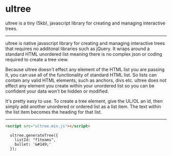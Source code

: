 # ultree
ultree is a tiny (5kb), javascript library for creating and managing interactive trees.
***

ultree is native javascript library for creating and managing interactive trees that requires no additonal libraries such as jQuery. It wraps around a standard HTML unordered list meaning there is no complex json or coding required to create a tree view. 

Because ultree doesn't effect any element of the HTML list you are passing it, you can use all of the functionality of standard HTML list. So lists can contain any valid HTML elements, such as anchors, divs etc. ultree does not effect any element you create within your unordered list so you can be confident your data won't be hidden or modified.

It's pretty easy to use. To create a tree element, give the UL/OL an id, then simply add another unordered or ordered list as a list item. The text within the list item becomes the heading for that list. 
***


```html
<script src="ultree.min.js"></script>
```
```javascriot
  ultree.generateTree({
    listId: "f1teams",
    bullet: '&#149;'
  });
```
